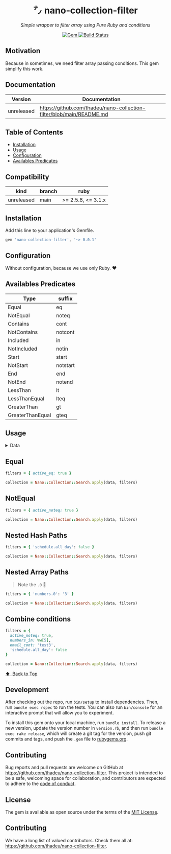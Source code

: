 <p align="center">
  <h1 align="center">㌨ nano-collection-filter</h1>
  <p align="center"><i>Simple wrapper to filter array using Pure Ruby and conditions</i></p>
</p>

<p align="center">
  <a href="https://rubygems.org/gems/nano-collection-filter">
    <img alt="Gem" src="https://img.shields.io/gem/v/nano-collection-filter.svg?style=flat-square">
  </a>

  <a href="https://github.com/thadeu/nano-collection-filter/actions/workflows/ci.yml">
    <img alt="Build Status" src="https://github.com/thadeu/nano-collection-filter/actions/workflows/ci.yml/badge.svg">
  </a>
</p>


## Motivation

Because in sometimes, we need filter array passing conditions. This gem simplify this work.

## Documentation <!-- omit in toc -->

Version    | Documentation
---------- | -------------
unreleased | https://github.com/thadeu/nano-collection-filter/blob/main/README.md

## Table of Contents <!-- omit in toc -->
  - [Installation](#installation)
  - [Usage](#usage)
  - [Configuration](#configuration)
  - [Availables Predicates](#availables-predicates)

## Compatibility

| kind           | branch  | ruby               |
| -------------- | ------- | ------------------ |
| unreleased     | main    | >= 2.5.8, <= 3.1.x |

## Installation

Add this line to your application's Gemfile.

```ruby
gem 'nano-collection-filter', '~> 0.0.1'
```

## Configuration

Without configuration, because we use only Ruby. ❤️

## Availables Predicates

| Type | suffix |
| ----------- | ----------- |
| Equal | eq      |
| NotEqual | noteq        |
| Contains | cont        |
| NotContains | notcont        |
| Included | in        |
| NotIncluded | notin        |
| Start | start        |
| NotStart | notstart        |
| End | end        |
| NotEnd | notend        |
| LessThan | lt        |
| LessThanEqual | lteq        |
| GreaterThan | gt        |
| GreaterThanEqual | gteq        |


## Usage

<details>
  <summary>Data</summary>
  
  ```ruby
  data = [
    {
      id: 1,
      name: 'Test #1',
      email: 'test1@email1.com',
      schedule: { all_day: true },
      numbers: %w[1 2],
      active: true,
      count: 9
    },
    {
      id: 2,
      name: 'Test #2',
      email: 'test2@email2.com',
      schedule: { all_day: false },
      numbers: %w[3 4],
      active: true,
      count: 10
    },
    {
      id: 3,
      name: 'Test #3',
      email: 'test3@email3.com',
      schedule: { all_day: false },
      numbers: %w[5 6],
      active: false,
      count: 99
    }
  ]
  ```
</details>


## Equal

```ruby
filters = { active_eq: true }

collection = Nano::Collection::Search.apply(data, filters)
```

## NotEqual

```ruby
filters = { active_noteq: true }

collection = Nano::Collection::Search.apply(data, filters)
```

## Nested Hash Paths

```ruby
filters = { 'schedule.all_day': false }

collection = Nano::Collection::Search.apply(data, filters)
```

## Nested Array Paths

> Note the `.0` 🎉

```ruby
filters = { 'numbers.0': '3' }

collection = Nano::Collection::Search.apply(data, filters)
```

## Combine conditions

```ruby
filters = {
  active_noteq: true,
  numbers_in: %w[5],
  email_cont: 'test3',
  'schedule.all_day': false
}

collection = Nano::Collection::Search.apply(data, filters)
```

[⬆️ &nbsp;Back to Top](#table-of-contents-)

## Development

After checking out the repo, run `bin/setup` to install dependencies. Then, run `bundle exec rspec` to run the tests. You can also run `bin/console` for an interactive prompt that will allow you to experiment.

To install this gem onto your local machine, run `bundle install`. To release a new version, update the version number in `version.rb`, and then run `bundle exec rake release`, which will create a git tag for the version, push git commits and tags, and push the `.gem` file to [rubygems.org](https://rubygems.org).

## Contributing

Bug reports and pull requests are welcome on GitHub at https://github.com/thadeu/nano-collection-filter. This project is intended to be a safe, welcoming space for collaboration, and contributors are expected to adhere to the [code of conduct](https://github.com/thadeu/nano-collection-filter/blob/master/CODE_OF_CONDUCT.md).


## License

The gem is available as open source under the terms of the [MIT License](https://opensource.org/licenses/MIT).

## Contributing

We have a long list of valued contributors. Check them all at: https://github.com/thadeu/nano-collection-filter.
